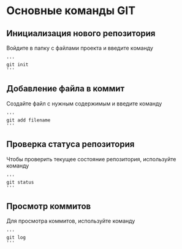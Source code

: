 # Основные команды GIT

## Инициализация нового репозитория

Войдите в папку с файлами проекта и введите команду

    '''
    git init
    '''

## Добавление файла в коммит

Создайте файл с нужным содержимым и введите команду

    '''
    git add filename
    '''    

## Проверка статуса репозитория

Чтобы проверить текущее состояние репозитория, используйте команду

    '''
    git status
    '''

## Просмотр коммитов

Для просмотра коммитов, используйте команду

    '''
    git log
    '''